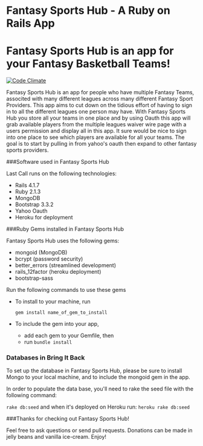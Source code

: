 Fantasy Sports Hub - A Ruby on Rails App
==========

Fantasy Sports Hub is an app for your Fantasy Basketball Teams!
==========

[![Code Climate](https://codeclimate.com/github/iposton/fantasyapp2/badges/gpa.svg)](https://codeclimate.com/github/iposton/fantasyapp2)

Fantasy Sports Hub is an app for people who have multiple Fantasy Teams, associted with many different leagues across many different Fantasy Sport Providers. This app aims to cut down on the tidious effort of having to sign in to all the different leagues one person may have. With Fantasy Sports Hub you store all your teams in one place and by using Oauth this app will grab available players from the multiple leagues waiver wire page with a users permission and display all in this app. It sure would be nice to sign into one place to see which players are available for all your teams. The goal is to start by pulling in from yahoo's oauth then expand to other fantasy sports providers. 

###Software used in Fantasy Sports Hub

Last Call runs on the following technologies:

* Rails 4.1.7
* Ruby 2.1.3
* MongoDB 
* Bootstrap 3.3.2
* Yahoo Oauth
* Heroku for deployment



###Ruby Gems installed in Fantasy Sports Hub

Fantasy Sports Hub uses the following gems:

* mongoid (MongoDB)
* bcrypt (password security)
* better_errors (streamlined development)
* rails_12factor (heroku deployment)
* bootstrap-sass


Run the following commands to use these gems

* To install to your machine, run

	`gem install name_of_gem_to_install`
	
* To include the gem into your app, 

	* add each gem to your Gemfile, then
	* run `bundle install`
	
<h3>Databases in Bring It Back</h3>
<p>To set up the database in Fantasy Sports Hub, please be sure to install Mongo to your local machine, and to include the mongoid gem in the app.</p>
In order to populate the data base, you'll need to rake the seed file with the following command:

<code>rake db:seed</code>
and when it's deployed on Heroku run:
<code>heroku rake db:seed</code>

	
###Thanks for checking out Fantasy Sports Hub!

Feel free to ask questions or send pull requests. Donations can be made in jelly beans and vanilla ice-cream. Enjoy!







